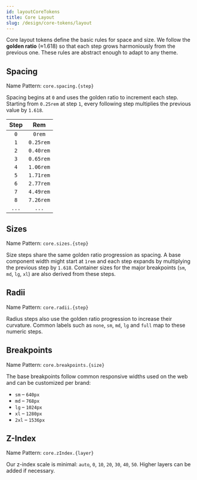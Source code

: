 ```yaml
---
id: layoutCoreTokens
title: Core Layout
slug: /design/core-tokens/layout
---
```


Core layout tokens define the basic rules for space and size. We follow the **golden ratio** (≈1.618) so that each step grows harmoniously from the previous one. These rules are abstract enough to adapt to any theme.

## Spacing

Name Pattern: `core.spacing.{step}`

Spacing begins at `0` and uses the golden ratio to increment each step. Starting from `0.25rem` at step `1`, every following step multiplies the previous value by `1.618`.

| Step | Rem |
| :--: | :--: |
| `0`  | `0rem` |
| `1`  | `0.25rem` |
| `2`  | `0.40rem` |
| `3`  | `0.65rem` |
| `4`  | `1.06rem` |
| `5`  | `1.71rem` |
| `6`  | `2.77rem` |
| `7`  | `4.49rem` |
| `8`  | `7.26rem` |
| `...`| `...` |

## Sizes

Name Pattern: `core.sizes.{step}`

Size steps share the same golden ratio progression as spacing. A base component width might start at `1rem` and each step expands by multiplying the previous step by `1.618`. Container sizes for the major breakpoints (`sm`, `md`, `lg`, `xl`) are also derived from these steps.

## Radii

Name Pattern: `core.radii.{step}`

Radius steps also use the golden ratio progression to increase their curvature. Common labels such as `none`, `sm`, `md`, `lg` and `full` map to these numeric steps.

## Breakpoints

Name Pattern: `core.breakpoints.{size}`

The base breakpoints follow common responsive widths used on the web and can be customized per brand:

- `sm` – `640px`
- `md` – `768px`
- `lg` – `1024px`
- `xl` – `1280px`
- `2xl` – `1536px`

## Z-Index

Name Pattern: `core.zIndex.{layer}`

Our z-index scale is minimal: `auto`, `0`, `10`, `20`, `30`, `40`, `50`. Higher layers can be added if necessary.
